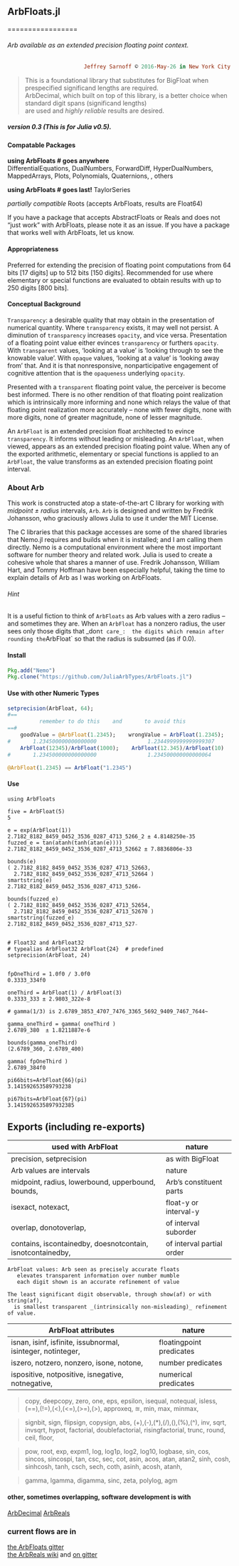 ## ArbFloats.jl
=================

###### Arb available as an extended precision floating point context.

~~~~~~~~~~~~~~~~~~~~~~~~~~~~~~~~~~~~~~~~~~~~~~~~~~~~~~~~~~~~~~~~~~~~~~~~~~~ ruby
                        Jeffrey Sarnoff © 2016˗May˗26 in New York City
~~~~~~~~~~~~~~~~~~~~~~~~~~~~~~~~~~~~~~~~~~~~~~~~~~~~~~~~~~~~~~~~~~~~~~~~~~~~~~~~

>   This is a foundational library that substitutes for BigFloat when
>   prespecified significand lengths are required.  
>   ArbDecimal, which built on top of this library, is a better choice when
>   standard digit spans (significand lengths)  
>   are used and *highly reliable* results are desired.

##### version 0.3 (This is for Julia v0.5).

#### Compatable Packages

**using ArbFloats \# goes anywhere**  
DifferentialEquations, DualNumbers, ForwardDiff, HyperDualNumbers,
MappedArrays, Plots, Polynomials, Quaternions, , others

**using ArbFloats \# goes last!** TaylorSeries

*partially compatible* Roots (accepts ArbFloats, results are Float64)

If you have a package that accepts AbstractFloats or Reals and does not “just
work” with ArbFloats, please note it as an issue. If you have a package that
works well with ArbFloats, let us know.

#### Appropriateness

Preferred for extending the precision of floating point computations from 64
bits [17 digits] up to 512 bits [150 digits]. Recommended for use where
elementary or special functions are evaluated to obtain results with up to 250
digits [800 bits].

#### Conceptual Background

`Transparency`: a desirable quality that may obtain in the presentation of
numerical quantity. Where `transparency` exists, it may well not persist. A
diminution of `transparency` increases `opacity`, and vice versa. Presentation
of a floating point value either evinces `transparency` or furthers `opacity`.
With `transparent` values, ‘looking at a value’ is ‘looking through to see the
knowable value’. With `opaque` values, ‘looking at a value’ is ‘looking away
from’ that. And it is that nonresponsive, nonparticipative engagement of
cognitive attention that is the `opaqueness` underlying `opacity`.

Presented with a `transparent` floating point value, the perceiver is become
best informed. There is no other rendition of that floating point realization
which is intrinsically more informing and none which relays the value of that
floating point realization more accurately – none with fewer digits, none with
more digits, none of greater magnitude, none of lesser magnitude.

An `ArbFloat` is an extended precision float architected to evince
`transparency`. It informs without leading or misleading. An `ArbFloat`, when
viewed, appears as an extended precision floating point value. When any of the
exported arithmetic, elementary or special functions is applied to an
`ArbFloat`, the value transforms as an extended precision floating point
interval.

### About Arb

This work is constructed atop a state-of-the-art C library for working with
*midpoint ± radius* intervals, `Arb`. `Arb` is designed and written by Fredrik
Johansson, who graciously allows Julia to use it under the MIT License.

The C libraries that this package accesses are some of the shared libraries that
Nemo.jl requires and builds when it is installed; and I am calling them
directly. Nemo is a computational environment where the most important software
for number theory and related work. Julia is used to create a cohesive whole
that shares a manner of use. Fredrik Johansson, William Hart, and Tommy Hoffman
have been especially helpful, taking the time to explain details of Arb as I was
working on ArbFloats.

###### Hint

It is a useful fiction to think of `ArbFloats` as Arb values with a zero radius
– and sometimes they are. When an `ArbFloat` has a nonzero radius, the user sees
only those digits that \_don`t care_:  the digits which remain after rounding
the`ArbFloat\` so that the radius is subsumed (as if 0.0).

#### Install

~~~~~~~~~~~~~~~~~~~~~~~~~~~~~~~~~~~~~~~~~~~~~~~~~~~~~~~~~~~~~~~~~~~~~~~~~~ julia
Pkg.add("Nemo")
Pkg.clone("https://github.com/JuliaArbTypes/ArbFloats.jl")
~~~~~~~~~~~~~~~~~~~~~~~~~~~~~~~~~~~~~~~~~~~~~~~~~~~~~~~~~~~~~~~~~~~~~~~~~~~~~~~~

#### Use with other Numeric Types

~~~~~~~~~~~~~~~~~~~~~~~~~~~~~~~~~~~~~~~~~~~~~~~~~~~~~~~~~~~~~~~~~~~~~~~~~~ julia
setprecision(ArbFloat, 64);
#==
          remember to do this    and       to avoid this
==#
    goodValue = @ArbFloat(1.2345);    wrongValue = ArbFloat(1.2345);
#       1.234500000000000000                1.2344999999999999307
    ArbFloat(12345)/ArbFloat(1000);    ArbFloat(12.345)/ArbFloat(10)
#       1.234500000000000000                1.234500000000000064

@ArbFloat(1.2345) == ArbFloat("1.2345")
~~~~~~~~~~~~~~~~~~~~~~~~~~~~~~~~~~~~~~~~~~~~~~~~~~~~~~~~~~~~~~~~~~~~~~~~~~~~~~~~

#### Use

~~~~~~~~~~~~~~~~~~~~~~~~~~~~~~~~~~~~~~~~~~~~~~~~~~~~~~~~~~~~~~~~~~~~~~~~~~ {.f#}
using ArbFloats

five = ArbFloat(5)
5

e = exp(ArbFloat(1))
2.7182_8182_8459_0452_3536_0287_4713_5266_2 ± 4.8148250e-35
fuzzed_e = tan(atanh(tanh(atan(e))))
2.7182_8182_8459_0452_3536_0287_4713_52662 ± 7.8836806e-33

bounds(e)
( 2.7182_8182_8459_0452_3536_0287_4713_52663,
  2.7182_8182_8459_0452_3536_0287_4713_52664 )
smartstring(e)
2.7182_8182_8459_0452_3536_0287_4713_5266₊

bounds(fuzzed_e)
( 2.7182_8182_8459_0452_3536_0287_4713_52654,
  2.7182_8182_8459_0452_3536_0287_4713_52670 )
smartstring(fuzzed_e)
2.7182_8182_8459_0452_3536_0287_4713_527₋


# Float32 and ArbFloat32
# typealias ArbFloat32 ArbFloat{24}  # predefined
setprecision(ArbFloat, 24)


fpOneThird = 1.0f0 / 3.0f0
0.3333_334f0

oneThird = ArbFloat(1) / ArbFloat(3)
0.3333_333 ± 2.9803_322e-8

# gamma(1/3) is 2.6789_3853_4707_7476_3365_5692_9409_7467_7644~

gamma_oneThird = gamma( oneThird )
2.6789_380  ± 1.8211887e-6

bounds(gamma_oneThird)
(2.6789_360, 2.6789_400)

gamma( fpOneThird )
2.6789_384f0

pi66bits=ArbFloat{66}(pi)
3.141592653589793238

pi67bits=ArbFloat{67}(pi)
3.1415926535897932385
~~~~~~~~~~~~~~~~~~~~~~~~~~~~~~~~~~~~~~~~~~~~~~~~~~~~~~~~~~~~~~~~~~~~~~~~~~~~~~~~

Exports (including re-exports)
------------------------------

| used with ArbFloat                                         | nature                    |
|------------------------------------------------------------|---------------------------|
| precision, setprecision                                    | as with BigFloat          |
| Arb values are intervals                                   | nature                    |
| midpoint, radius, lowerbound, upperbound, bounds,          | Arb’s constituent parts   |
| isexact, notexact,                                         | float-y or interval-y     |
| overlap, donotoverlap,                                     | of interval suborder      |
| contains, iscontainedby, doesnotcontain, isnotcontainedby, | of interval partial order |

~~~~~~~~~~~~~~~~~~~~~~~~~~~~~~~~~~~~~~~~~~~~~~~~~~~~~~~~~~~~~~~~~~~~~~~~~~~~~~~~
ArbFloat values: Arb seen as precisely accurate floats
   elevates transparent information over number mumble
   each digit shown is an accurate refinement of value

The least significant digit observable, through show(af) or with string(af),
  is smallest transparent _(intrinsically non-misleading)_ refinement of value.
~~~~~~~~~~~~~~~~~~~~~~~~~~~~~~~~~~~~~~~~~~~~~~~~~~~~~~~~~~~~~~~~~~~~~~~~~~~~~~~~

| ArbFloat attributes                                         | nature                   |
|-------------------------------------------------------------|--------------------------|
| isnan, isinf, isfinite, issubnormal, isinteger, notinteger, | floatingpoint predicates |
| iszero, notzero, nonzero, isone, notone,                    | number predicates        |
| ispositive, notpositive, isnegative, notnegative,           | numerical predicates     |

>   copy, deepcopy, zero, one, eps, epsilon, isequal, notequal, isless,
>   (==),(!=),(\<),(\<=),(\>=),(\>), approxeq, ≊, min, max, minmax,

>   signbit, sign, flipsign, copysign, abs, (+),(-),(\*),(/),(),(%),(\^), inv,
>   sqrt, invsqrt, hypot, factorial, doublefactorial, risingfactorial, trunc,
>   round, ceil, floor,

>   pow, root, exp, expm1, log, log1p, log2, log10, logbase, sin, cos, sincos,
>   sincospi, tan, csc, sec, cot, asin, acos, atan, atan2, sinh, cosh, sinhcosh,
>   tanh, csch, sech, coth, asinh, acosh, atanh,

>   gamma, lgamma, digamma, sinc, zeta, polylog, agm

#### other, sometimes overlapping, software development is with

[ArbDecimal](https://github.com/JuliaArbTypes/ArbDecimal.jl)
[ArbReals](https://github.com/JuliaArbTypes/ArbReals.jl)

### current flows are in

[the ArbFloats gitter](https://gitter.im/JuliaArbTypes/ArbFloats.jl)  
[the ArbReals wiki](https://github.com/JuliaArbTypes/ArbReals.jl/wiki) and [on
gitter](https://gitter.im/JuliaArbTypes/ArbReals.jl)
